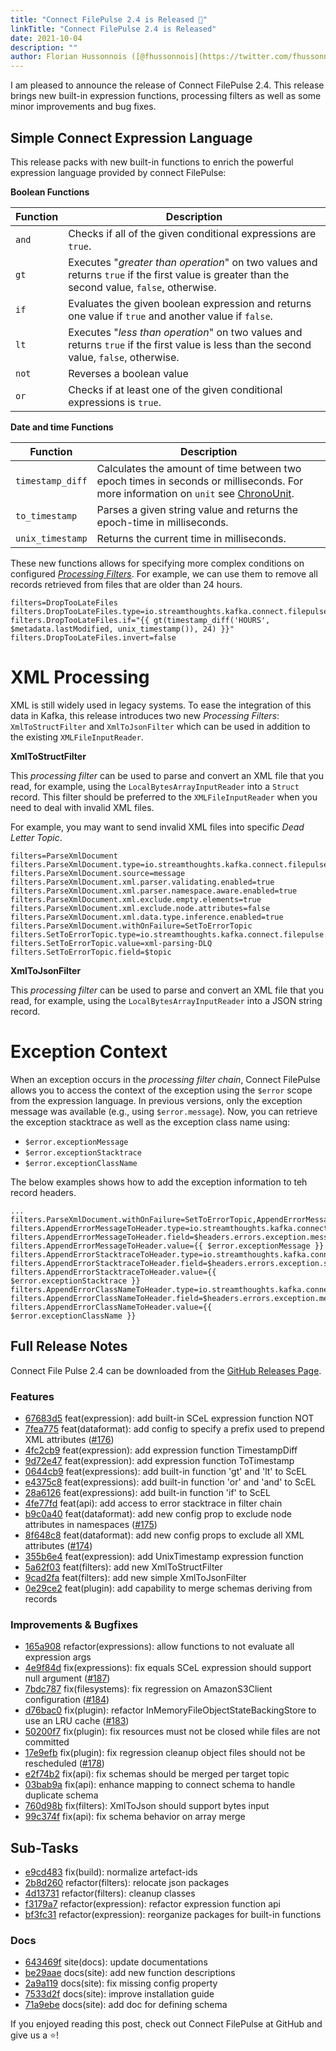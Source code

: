 ```yaml
---
title: "Connect FilePulse 2.4 is Released 🚀"
linkTitle: "Connect FilePulse 2.4 is Released"
date: 2021-10-04
description: ""
author: Florian Hussonnois ([@fhussonnois](https://twitter.com/fhussonnois))
---
```


I am pleased to announce the release of Connect FilePulse 2.4. This release brings new built-in expression functions, processing filters as well as some minor improvements and bug fixes.

## Simple Connect Expression Language

This release packs with new built-in functions to enrich the powerful expression language provided by connect FilePulse:

**Boolean Functions**

| Function         | Description |
| -----------------|-------------|
| `and`            | Checks if all of the given conditional expressions are `true`. |
| `gt`             | Executes "*greater than operation*" on two values and returns `true` if the first value is greater than the second value, `false`, otherwise. | 
| `if`             | Evaluates the given boolean expression and returns one value if `true` and another value if `false`. | 
| `lt`             | Executes "*less than operation*" on two values and returns `true` if the first value is less than the second value, `false`, otherwise. | 
| `not`            | Reverses a boolean value |
| `or`             | Checks if at least one of the given conditional expressions is `true`.  |

**Date and time Functions**

| Function         | Description |
| -----------------|-------------|
| `timestamp_diff` | Calculates the amount of time between two epoch times in seconds or milliseconds. For more information on `unit` see [ChronoUnit](https://docs.oracle.com/javase/8/docs/api/java/time/temporal/ChronoUnit.html). |
| `to_timestamp`   | Parses a given string value and returns the epoch-time in milliseconds.  |
| `unix_timestamp` | Returns the current time in milliseconds. |

These new functions allows for specifying more complex conditions on configured [*Processing Filters*](https://streamthoughts.github.io/kafka-connect-file-pulse/docs/developer-guide/filters/). 
For example, we can use them to remove all records retrieved from files that are older than 24 hours.

```properties
filters=DropTooLateFiles
filters.DropTooLateFiles.type=io.streamthoughts.kafka.connect.filepulse.filter.DropFilter
filters.DropTooLateFiles.if="{{ gt(timestamp_diff('HOURS', $metadata.lastModified, unix_timestamp()), 24) }}"
filters.DropTooLateFiles.invert=false
```

# XML Processing

XML is still widely used in legacy systems. To ease the integration of this data in Kafka, 
this release introduces two new *Processing Filters*: `XmlToStructFilter` and `XmlToJsonFilter` which can be used in addition to the existing `XMLFileInputReader`.

**XmlToStructFilter**

This _processing filter_ can be used to parse and convert an XML file that you read, for example, using the `LocalBytesArrayInputReader` into a `Struct` record.
This filter should be preferred to the `XMLFileInputReader` when you need to deal with invalid XML files.
 
For example, you may want to send invalid XML files into specific _Dead Letter Topic_.

```properties
filters=ParseXmlDocument
filters.ParseXmlDocument.type=io.streamthoughts.kafka.connect.filepulse.filter.XmlToStructFilter
filters.ParseXmlDocument.source=message
filters.ParseXmlDocument.xml.parser.validating.enabled=true
filters.ParseXmlDocument.xml.parser.namespace.aware.enabled=true
filters.ParseXmlDocument.xml.exclude.empty.elements=true
filters.ParseXmlDocument.xml.exclude.node.attributes=false
filters.ParseXmlDocument.xml.data.type.inference.enabled=true
filters.ParseXmlDocument.withOnFailure=SetToErrorTopic
filters.SetToErrorTopic.type=io.streamthoughts.kafka.connect.filepulse.filter.AppendFilter
filters.SetToErrorTopic.value=xml-parsing-DLQ
filters.SetToErrorTopic.field=$topic
```

**XmlToJsonFilter**

This _processing filter_ can be used to parse and convert an XML file that you read, for example, using the `LocalBytesArrayInputReader` into a JSON string record.

# Exception Context

When an exception occurs in the _processing filter chain_, Connect FilePulse allows you to access the context of the exception using the `$error` scope from the expression language.
In previous versions, only the exception message was available (e.g., using `$error.message`). Now, you can retrieve the exception stacktrace as well as the exception class name using:

* `$error.exceptionMessage` 
* `$error.exceptionStacktrace` 
* `$error.exceptionClassName` 

The below examples shows how to add the exception information to teh record headers.

```properties
...
filters.ParseXmlDocument.withOnFailure=SetToErrorTopic,AppendErrorMessageToHeader,AppendErrorStacktraceToHeader,AppendErrorClassNameToHeader
filters.AppendErrorMessageToHeader.type=io.streamthoughts.kafka.connect.filepulse.filter.AppendFilter
filters.AppendErrorMessageToHeader.field=$headers.errors.exception.message
filters.AppendErrorMessageToHeader.value={{ $error.exceptionMessage }}
filters.AppendErrorStacktraceToHeader.type=io.streamthoughts.kafka.connect.filepulse.filter.AppendFilter
filters.AppendErrorStacktraceToHeader.field=$headers.errors.exception.stacktrace
filters.AppendErrorStacktraceToHeader.value={{ $error.exceptionStacktrace }}
filters.AppendErrorClassNameToHeader.type=io.streamthoughts.kafka.connect.filepulse.filter.AppendFilter
filters.AppendErrorClassNameToHeader.field=$headers.errors.exception.message
filters.AppendErrorClassNameToHeader.value={{ $error.exceptionClassName }}
```

## Full Release Notes

Connect File Pulse 2.4 can be downloaded from the [GitHub Releases Page](https://github.com/streamthoughts/kafka-connect-file-pulse/releases/tag/v2.4.0). 

### Features
* [67683d5](https://github.com/streamthoughts/kafka-connect-file-pulse/commit/67683d5) feat(expression): add built-in SCeL expression function NOT
* [7fea775](https://github.com/streamthoughts/kafka-connect-file-pulse/commit/7fea775) feat(dataformat): add config to specify a prefix used to prepend XML attributes ([#176](https://github.com/streamthoughts/kafka-connect-file-pulse/issues/176))
* [4fc2cb9](https://github.com/streamthoughts/kafka-connect-file-pulse/commit/4fc2cb9) feat(expression): add expression function TimestampDiff
* [9d72e47](https://github.com/streamthoughts/kafka-connect-file-pulse/commit/9d72e47) feat(expression): add expression function ToTimestamp
* [0644cb9](https://github.com/streamthoughts/kafka-connect-file-pulse/commit/0644cb9) feat(expressions): add built-in function 'gt' and 'lt' to ScEL
* [e4375c8](https://github.com/streamthoughts/kafka-connect-file-pulse/commit/e4375c8) feat(expressions): add built-in function 'or' and 'and' to ScEL
* [28a6126](https://github.com/streamthoughts/kafka-connect-file-pulse/commit/28a6126) feat(expressions): add built-in function 'if' to ScEL
* [4fe77fd](https://github.com/streamthoughts/kafka-connect-file-pulse/commit/4fe77fd) feat(api): add access to error stacktrace in filter chain
* [b9c0a40](https://github.com/streamthoughts/kafka-connect-file-pulse/commit/b9c0a40) feat(dataformat): add new config prop to exclude node attributes in namespaces ([#175](https://github.com/streamthoughts/kafka-connect-file-pulse/issues/175))
* [8f648c8](https://github.com/streamthoughts/kafka-connect-file-pulse/commit/8f648c8) feat(dataformat): add new config props to exclude all XML attributes ([#174](https://github.com/streamthoughts/kafka-connect-file-pulse/issues/174))
* [355b6e4](https://github.com/streamthoughts/kafka-connect-file-pulse/commit/355b6e4) feat(expression): add UnixTimestamp expression function
* [5a62f03](https://github.com/streamthoughts/kafka-connect-file-pulse/commit/5a62f03) feat(filters): add new XmlToStructFilter
* [9cad2fa](https://github.com/streamthoughts/kafka-connect-file-pulse/commit/9cad2fa) feat(filters): add new simple XmlToJsonFilter
* [0e29ce2](https://github.com/streamthoughts/kafka-connect-file-pulse/commit/0e29ce2) feat(plugin): add capability to merge schemas deriving from records

### Improvements & Bugfixes
* [165a908](https://github.com/streamthoughts/kafka-connect-file-pulse/commit/165a908) refactor(expressions): allow functions to not evaluate all expression args
* [4e9f84d](https://github.com/streamthoughts/kafka-connect-file-pulse/commit/4e9f84d) fix(expressions): fix equals SCeL expression should support null argument ([#187](https://github.com/streamthoughts/kafka-connect-file-pulse/issues/187))
* [7bdc787](https://github.com/streamthoughts/kafka-connect-file-pulse/commit/7bdc787) fix(filesystems): fix regression on AmazonS3Client configuration ([#184](https://github.com/streamthoughts/kafka-connect-file-pulse/issues/184))
* [d76bac0](https://github.com/streamthoughts/kafka-connect-file-pulse/commit/d76bac0) fix(plugin): refactor InMemoryFileObjectStateBackingStore to use an LRU cache ([#183](https://github.com/streamthoughts/kafka-connect-file-pulse/issues/183))
* [50200f7](https://github.com/streamthoughts/kafka-connect-file-pulse/commit/50200f7) fix(plugin): fix resources must not be closed while files are not committed
* [17e9efb](https://github.com/streamthoughts/kafka-connect-file-pulse/commit/17e9efb) fix(plugin): fix regression cleanup object files should not be rescheduled ([#178](https://github.com/streamthoughts/kafka-connect-file-pulse/issues/178))
* [e2f74b2](https://github.com/streamthoughts/kafka-connect-file-pulse/commit/e2f74b2) fix(api): fix schemas should be merged per target topic
* [03bab9a](https://github.com/streamthoughts/kafka-connect-file-pulse/commit/03bab9a) fix(api): enhance mapping to connect schema to handle duplicate schema
* [760d98b](https://github.com/streamthoughts/kafka-connect-file-pulse/commit/760d98b) fix(filters): XmlToJson should support bytes input
* [99c374f](https://github.com/streamthoughts/kafka-connect-file-pulse/commit/99c374f) fix(api): fix schema behavior on array merge

## Sub-Tasks
* [e9cd483](https://github.com/streamthoughts/kafka-connect-file-pulse/commit/e9cd483) fix(build): normalize artefact-ids
* [2b8d260](https://github.com/streamthoughts/kafka-connect-file-pulse/commit/2b8d260) refactor(filters): relocate json packages
* [4d13731](https://github.com/streamthoughts/kafka-connect-file-pulse/commit/4d13731) refactor(filters): cleanup classes
* [f3179a7](https://github.com/streamthoughts/kafka-connect-file-pulse/commit/f3179a7) refactor(expression): refactor expression function api
* [bf3fc31](https://github.com/streamthoughts/kafka-connect-file-pulse/commit/bf3fc31) refactor(expression): reorganize packages for built-in functions

### Docs
* [643469f](https://github.com/streamthoughts/kafka-connect-file-pulse/commit/643469f) site(docs): update documentations
* [be29aae](https://github.com/streamthoughts/kafka-connect-file-pulse/commit/be29aae) docs(site): add new function descriptions
* [2a9a119](https://github.com/streamthoughts/kafka-connect-file-pulse/commit/2a9a119) docs(site): fix missing config property
* [7533d2f](https://github.com/streamthoughts/kafka-connect-file-pulse/commit/7533d2f) docs(site): improve installation guide
* [71a9ebe](https://github.com/streamthoughts/kafka-connect-file-pulse/commit/71a9ebe) docs(site): add doc for defining schema

If you enjoyed reading this post, check out Connect FilePulse at GitHub and give us a ⭐!
